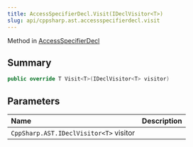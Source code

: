 ```yaml
---
title: AccessSpecifierDecl.Visit(IDeclVisitor<T>)
slug: api/cppsharp.ast.accessspecifierdecl.visit
---
```

Method in [AccessSpecifierDecl](/api/cppsharp/ast/accessspecifierdecl)

## Summary



```csharp
public override T Visit<T>(IDeclVisitor<T> visitor)
```

## Parameters

|Name|Description|
|:---|:---|
|`CppSharp.AST.IDeclVisitor<T>` visitor||

